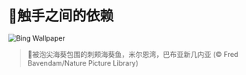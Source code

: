 # 🔖触手之间的依赖

![Bing Wallpaper](https://www.bing.com/th?id=OHR.MaroonClownfish_ZH-CN5071934692_1920x1080.jpg&rf=LaDigue_1920x1080.jpg&pid=hp)

> 📝被泡尖海葵包围的刺颊海葵鱼，米尔恩湾，巴布亚新几内亚 (© Fred Bavendam/Nature Picture Library)
